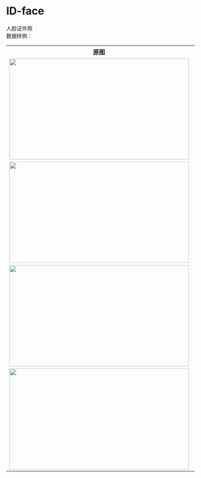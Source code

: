 # ID-face
人脸证件照
<br>数据样例：<br>
<table>
  <tr>
    <th>原图</th>
    <th>标注样例</th>
  </tr>
  <tr>
    <td> <img src="https://github.com/cmhu/ID-face/blob/master/pic/1.jpg" width="480" height="270" /> </td>
    <td> <img src="https://github.com/cmhu/ID-face/blob/master/pic/1-1.jpg" width="480" height="270" /> </td>
  </tr>
  <tr>
    <td> <img src="https://github.com/cmhu/ID-face/blob/master/pic/2.jpg" width="480" height="270" /> </td>
    <td> <img src="https://github.com/cmhu/ID-face/blob/master/pic/2-1.jpg" width="480" height="270" /> </td>
  </tr>
  <tr>
    <td> <img src="https://github.com/cmhu/ID-face/blob/master/pic/3.jpg" width="480" height="270" /> </td>
    <td> <img src="https://github.com/cmhu/ID-face/blob/master/pic/3-1.jpg" width="480" height="270" /> </td>
  </tr>     
    <tr>
    <td> <img src="https://github.com/cmhu/ID-face/blob/master/pic/4.jpg" width="480" height="270" /> </td>
    <td> <img src="https://github.com/cmhu/ID-face/blob/master/pic/4-1.jpg" width="480" height="270" /> </td>
  </tr>  
</table>

    
      
      
